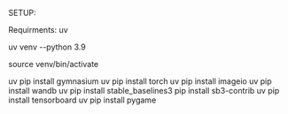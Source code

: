 SETUP:

Requirments: uv

uv venv --python 3.9

source venv/bin/activate

uv pip install gymnasium
uv pip install torch
uv pip install imageio
uv pip install wandb
uv pip install stable_baselines3
pip install sb3-contrib
uv pip install tensorboard
uv pip install pygame

